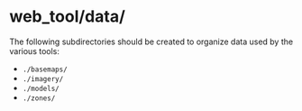 # web_tool/data/

The following subdirectories should be created to organize data used by the various tools:
- `./basemaps/`
- `./imagery/`
- `./models/`
- `./zones/`